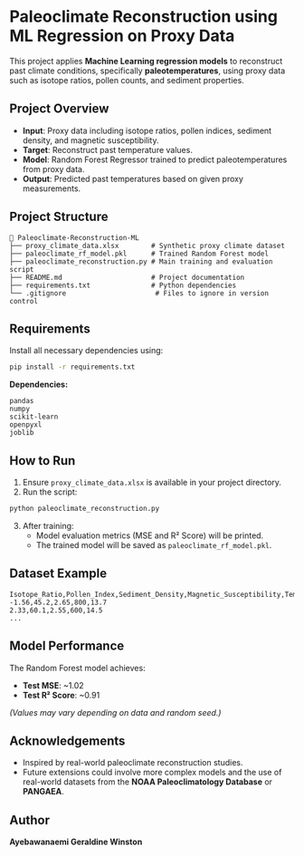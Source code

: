 # Paleoclimate Reconstruction using ML Regression on Proxy Data

This project applies **Machine Learning regression models** to reconstruct past climate conditions, specifically **paleotemperatures**, using proxy data such as isotope ratios, pollen counts, and sediment properties.

## Project Overview

- **Input**: Proxy data including isotope ratios, pollen indices, sediment density, and magnetic susceptibility.
- **Target**: Reconstruct past temperature values.
- **Model**: Random Forest Regressor trained to predict paleotemperatures from proxy data.
- **Output**: Predicted past temperatures based on given proxy measurements.

## Project Structure

```
📁 Paleoclimate-Reconstruction-ML
├── proxy_climate_data.xlsx        # Synthetic proxy climate dataset
├── paleoclimate_rf_model.pkl      # Trained Random Forest model
├── paleoclimate_reconstruction.py # Main training and evaluation script
├── README.md                      # Project documentation
├── requirements.txt               # Python dependencies
└── .gitignore                      # Files to ignore in version control
```

## Requirements

Install all necessary dependencies using:

```bash
pip install -r requirements.txt
```

**Dependencies:**

```
pandas
numpy
scikit-learn
openpyxl
joblib
```

## How to Run

1. Ensure `proxy_climate_data.xlsx` is available in your project directory.
2. Run the script:

```bash
python paleoclimate_reconstruction.py
```

3. After training:
   - Model evaluation metrics (MSE and R² Score) will be printed.
   - The trained model will be saved as `paleoclimate_rf_model.pkl`.

## Dataset Example

```csv
Isotope_Ratio,Pollen_Index,Sediment_Density,Magnetic_Susceptibility,Temperature
-1.56,45.2,2.65,800,13.7
2.33,60.1,2.55,600,14.5
...
```

## Model Performance

The Random Forest model achieves:
- **Test MSE**: ~1.02
- **Test R² Score**: ~0.91

*(Values may vary depending on data and random seed.)*

## Acknowledgements

- Inspired by real-world paleoclimate reconstruction studies.
- Future extensions could involve more complex models and the use of real-world datasets from the **NOAA Paleoclimatology Database** or **PANGAEA**.

## Author

**Ayebawanaemi Geraldine Winston**

